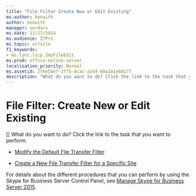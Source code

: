 ```yaml
---
title: "File Filter Create New or Edit Existing"
ms.author: kenwith
author: kenwith
manager: serdars
ms.date: 11/17/2014
ms.audience: ITPro
ms.topic: article
f1_keywords:
- ms.lync.lscp.ImpFileEdit
ms.prod: office-online-server
localization_priority: Normal
ms.assetid: 2f6e54ef-2ff5-4cac-a3d4-80a101e8d177
description: "What do you want to do? Click the link to the task that you want to perform."
---
```


# File Filter: Create New or Edit Existing
[]
What do you want to do? Click the link to the task that you want to perform.
  
- [Modify the Default File Transfer Filter](http://technet.microsoft.com/library/791774a2-0bb6-4b5b-aeb0-ff69abb170f4.aspx)
    
- [Create a New File Transfer Filter for a Specific Site](http://technet.microsoft.com/library/d0006487-5217-491c-b730-e6c551cd9825.aspx)
    
For details about the different procedures that you can perform by using the Skype for Business Server Control Panel, see [Manage Skype for Business Server 2015](../../manage/manage.md).

